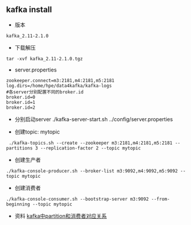 ## kafka install

* 版本
```
kafka_2.11-2.1.0
```

* 下载解压
```
tar -xvf kafka_2.11-2.1.0.tgz
```

* server.properties
```
zookeeper.connect=m3:2181,m4:2181,m5:2181
log.dirs=/home/hpe/data4kafka/kafka-logs
#各server分别配置不同的broker.id
broker.id=0
broker.id=1
broker.id=2
```

* 分别启动server
./kafka-server-start.sh ../config/server.properties

* 创建topic: mytopic
```
 ./kafka-topics.sh --create --zookeeper m3:2181,m4:2181,m5:2181 --partitions 3 --replication-factor 2 --topic mytopic
```

* 创建生产者
```
./kafka-console-producer.sh --broker-list m3:9092,m4:9092,m5:9092 --topic mytopic
```

* 创建消费者
```
./kafka-console-consumer.sh --bootstrap-server m3:9092 --from-beginning --topic mytopic
```
*  资料
[kafka中partition和消费者对应关系](https://www.jianshu.com/p/6233d5341dfe)
